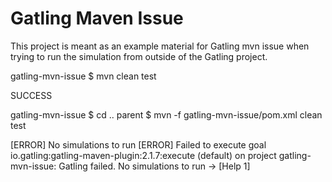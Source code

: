 # Gatling Maven Issue

This project is meant as an example material for Gatling mvn issue when trying to run the simulation from outside of the Gatling project.

gatling-mvn-issue $ mvn clean test

SUCCESS

gatling-mvn-issue $ cd ..
parent $ mvn -f gatling-mvn-issue/pom.xml clean test

[ERROR] No simulations to run
[ERROR] Failed to execute goal io.gatling:gatling-maven-plugin:2.1.7:execute (default) on project gatling-mvn-issue: Gatling failed. No simulations to run -> [Help 1]